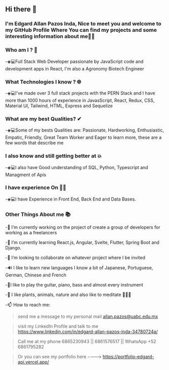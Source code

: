 ## Hi there 👋
### I'm Edgard Allan Pazos Inda, Nice to meet you and welcome to my GitHub Profile Where You can find my projects and some interesting information about me👨‍💻




### Who am I ? 👦
-◈💻Full Stack Web Developer passionate by JavaScript code and development apps in React, I'm also a Agronomy Biotech Engineer


### What Technologies I know ? 🌐
-◈💻I've made over 3 full stack projects with the PERN Stack and I have more than 1000 hours of experience in JavasScript, React, Redux, CSS, Material UI, Tailwind, HTML, Express and Sequelize


### What are my best Qualities? ✔
-◈💻Some of my bests Qualities are: Passionate, Hardworking, Enthusiastic, Empatic, Friendly, Great Team Worker and Eager to learn more, these are a few words that describe me


### I also know and still getting better at 💥
-◈💻I also have Good understanding of SQL, Python, Typescript and Managment of Apis


### I have experience On 👨‍💻
-◈💻I have Experience in Front End, Back End and Data Bases.


### Other Things About me 📚
-🔭 I’m currently working on the project of create a group of developers for working as a freelancers

-🌱 I’m currently learning React.js, Angular, Svelte, Flutter, Spring Boot and Django.

-👯 I’m looking to collaborate on whatever project where I be invited

-🔊 I like to learn new languages I know a bit of Japanese, Portuguese, German, Chinese and French

-🎸I like to play the guitar, piano, bass and almost every instrument

-🌿 I like plants, animals, nature and also like to meditate 🧘‍🧘‍♂️
 
-📫 How to reach me: 
 > send me a message to my personal mail allan.pazos@uabc.edu.mx
 
 > visit my LinkedIn Profile and talk to me https://www.linkedin.com/in/edgard-allan-pazos-inda-34780724a/
 
 > Call me at my phone 6865230943 || 6861576517 || WhatsApp +52 6861795282

 > Or you can see my portfolio here ----> https://portfolio-edgard-api.vercel.app/
